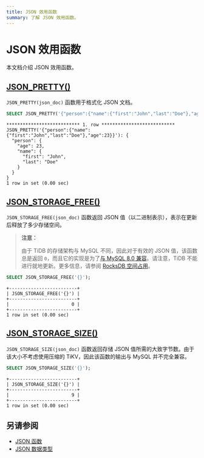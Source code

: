 ```yaml
---
title: JSON 效用函数
summary: 了解 JSON 效用函数。
---
```


# JSON 效用函数

本文档介绍 JSON 效用函数。

## [JSON_PRETTY()](https://dev.mysql.com/doc/refman/8.0/en/json-utility-functions.html#function_json-pretty)

`JSON_PRETTY(json_doc)` 函数用于格式化 JSON 文档。

```sql
SELECT JSON_PRETTY('{"person":{"name":{"first":"John","last":"Doe"},"age":23}}')\G
```

```
*************************** 1. row ***************************
JSON_PRETTY('{"person":{"name":{"first":"John","last":"Doe"},"age":23}}'): {
  "person": {
    "age": 23,
    "name": {
      "first": "John",
      "last": "Doe"
    }
  }
}
1 row in set (0.00 sec)
```

## [JSON_STORAGE_FREE()](https://dev.mysql.com/doc/refman/8.0/en/json-utility-functions.html#function_json-storage-free)

`JSON_STORAGE_FREE(json_doc)` 函数返回 JSON 值（以二进制表示），表示在更新后释放了多少存储空间。

> **注意：**
>
> 由于 TiDB 的存储架构与 MySQL 不同，因此对于有效的 JSON 值，该函数总是返回 `0`，而且它的实现是为了[与 MySQL 8.0 兼容](/mysql-compatibility.md)。请注意，TiDB 不能进行就地更新。更多信息，请参阅 [RocksDB 空间占用](/storage-engine/rocksdb-overview.md#rocksdb-的空间占用)。

```sql
SELECT JSON_STORAGE_FREE('{}');
```

```
+-------------------------+
| JSON_STORAGE_FREE('{}') |
+-------------------------+
|                       0 |
+-------------------------+
1 row in set (0.00 sec)
```

## [JSON_STORAGE_SIZE()](https://dev.mysql.com/doc/refman/8.0/en/json-utility-functions.html#function_json-storage-size)

`JSON_STORAGE_SIZE(json_doc)` 函数返回存储 JSON 值所需的大致字节数。由于该大小不考虑使用压缩的 TiKV，因此该函数的输出与 MySQL 并不完全兼容。

```sql
SELECT JSON_STORAGE_SIZE('{}');
```

```
+-------------------------+
| JSON_STORAGE_SIZE('{}') |
+-------------------------+
|                       9 |
+-------------------------+
1 row in set (0.00 sec)
```

## 另请参阅

- [JSON 函数](/functions-and-operators/json-functions.md)
- [JSON 数据类型](/data-type-json.md)